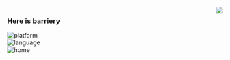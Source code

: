<img align="right" src="https://github-readme-stats.vercel.app/api?username=barrierye&show_icons=true&icon_color=CE1D2D&text_color=718096&bg_color=ffffff&hide_title=true" />

### Here is barriery

![platform](https://img.shields.io/badge/platform-Linux-brightgreen?style=flat&logo=red%20hat)<br>![language](https://img.shields.io/badge/language-C/C++%20Python%20Java-brightgreen?style=flat&logo=c%2b%2b)<br>![home](https://img.shields.io/badge/home-Zhejiang-brightgreen?style=flat&logo=nextdoor)

